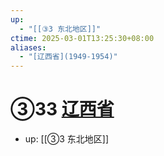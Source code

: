 ```yaml
---
up:
  - "[[③3 东北地区]]"
ctime: 2025-03-01T13:25:30+08:00
aliases:
  - "[辽西省](1949-1954)"
---
```


# ③33 [辽西省](1949-1954)

- up: [[③3 东北地区]]
